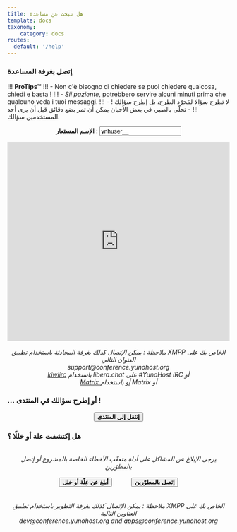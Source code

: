 ```yaml
---
title: هل تبحث عن مساعدة
template: docs
taxonomy:
    category: docs
routes:
  default: '/help'
---
```


<h3>إتصل بغرفة المساعدة</h3>

!!! **ProTips™**
!!! - Non c'è bisogno di chiedere se puoi chiedere qualcosa, chiedi e basta !
!!! - *Sii paziente*, potrebbero servire alcuni minuti prima che qualcuno veda i tuoi messaggi.
!!! - لا تطرح سؤالا لمُجرّد الطرح، بل إطرح سؤالك !
!!! - تحلّى بالصبر، في بعض الأحيان يمكن أن تمر بضع دقائق قبل أن يرى أحد المستخدمين سؤالك.

<center>

<strong>الإسم المستعار</strong> : <input id="nickname" value="ynhuser__" type="text">

<iframe src="https://web.libera.chat/#yunohost" style="border:0; width:100%; height:450px;"></iframe>

</br>
</br>
<em>ملاحظة : يمكن الإتصال كذلك بغرفة المحادثة باستخدام تطبيق XMPP الخاص بك على العنوان التالي </br>
support@conference.yunohost.org </br>
<a target="_blank" href="https://web.libera.chat/#yunohost">kiwiirc</a>  باستخدام   libera.chat على #YunoHost IRC أو </br>
<a target="_blank" href="https://matrix.to/#/#yunohost:matrix.org">Matrix أو</a> باستخدام Matrix أو </br>
</em>
</center>

<h3>... أو إطرح سؤالك في المنتدى !</h3>

<center>
<button id="goForum" type="button" class="btn btn-success" style="font-weight:bold;">
            <span class="glyphicon glyphicon-comment"></span> إنتقل إلى المنتدى
          </button>
</center>

<h3>هل إكتشفت علة أو خللًا ؟</h3>

<center>
<br>
<em>يرجى الإبلاغ عن المشاكل على أداة متعقّب الأخطاء الخاصة بالمشروع أو إتصل بالمطوّرين</em><br><br>
<button id="goBugtracker" type="button" class="btn btn-warning" style="font-weight:bold;">
            <span class="glyphicon glyphicon-exclamation-sign"></span> أبلِغ عن عِلّة أو خلل
          </button>
<button id="goDevroom" type="button" class="btn btn-warning" style="font-weight:bold; margin-left:40px">
            <span class="glyphicon glyphicon-comment"></span> إتصل بالمطوّرين
          </button>
</center>
</br>
</br>
<center>
<em>ملاحظة : يمكن الإتصال كذلك بغرفة التطوير باستخدام تطبيق XMPP الخاص بك على العناوين التالية </br>
dev@conference.yunohost.org and apps@conference.yunohost.org</em>
</center>

<script>
document.getElementById("goForum").onclick = function() {
    window.location.href = "https://forum.yunohost.org/latest";
}
document.getElementById("goBugtracker").onclick = function() {
    window.location.href = "https://github.com/yunohost/issues/issues";
}
document.getElementById("goDevroom").onclick = function() {
    window.location.href = "https://web.libera.chat/#yunohost";
}
</script>
